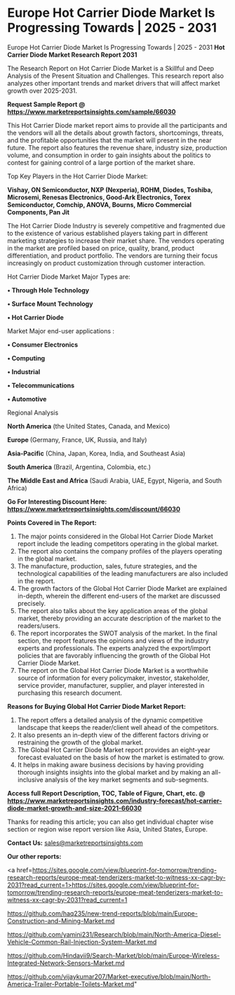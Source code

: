 # Europe Hot Carrier Diode Market Is Progressing Towards | 2025 - 2031
Europe Hot Carrier Diode Market Is Progressing Towards | 2025 - 2031
<strong>Hot Carrier Diode Market Research Report 2031</strong>

The Research Report on Hot Carrier Diode Market is a Skillful and Deep Analysis of the Present Situation and Challenges. This research report also analyzes other important trends and market drivers that will affect market growth over 2025-2031.

<strong>Request Sample Report @ <a href=https://www.marketreportsinsights.com/sample/66030>https://www.marketreportsinsights.com/sample/66030</a></strong>

This Hot Carrier Diode market report aims to provide all the participants and the vendors will all the details about growth factors, shortcomings, threats, and the profitable opportunities that the market will present in the near future. The report also features the revenue share, industry size, production volume, and consumption in order to gain insights about the politics to contest for gaining control of a large portion of the market share.

Top Key Players in the Hot Carrier Diode Market:

<strong>Vishay, ON Semiconductor, NXP (Nexperia), ROHM, Diodes, Toshiba, Microsemi, Renesas Electronics, Good-Ark Electronics, Torex Semiconductor, Comchip, ANOVA, Bourns, Micro Commercial Components, Pan Jit</strong>

The Hot Carrier Diode Industry is severely competitive and fragmented due to the existence of various established players taking part in different marketing strategies to increase their market share. The vendors operating in the market are profiled based on price, quality, brand, product differentiation, and product portfolio. The vendors are turning their focus increasingly on product customization through customer interaction.

Hot Carrier Diode Market Major Types are:

<strong>• Through Hole Technology

• Surface Mount Technology

• Hot Carrier Diode</strong>

Market Major end-user applications :

<strong>• Consumer Electronics

• Computing

• Industrial

• Telecommunications

• Automotive</strong>

Regional Analysis

</u><strong><b>North America</b></strong> (the United States, Canada, and Mexico)

<strong><b>Europe </b></strong>(Germany, France, UK, Russia, and Italy)

<strong><b>Asia-Pacific</b></strong> (China, Japan, Korea, India, and Southeast Asia)

<strong><b>South America</b></strong> (Brazil, Argentina, Colombia, etc.)

<strong><b>The Middle East and Africa</b></strong> (Saudi Arabia, UAE, Egypt, Nigeria, and South Africa)

<strong>Go For Interesting Discount Here: <a href=https://www.marketreportsinsights.com/discount/66030>https://www.marketreportsinsights.com/discount/66030</a></strong>

<strong>Points Covered in The Report:</strong>
<ol>
  <li>The major points considered in the Global Hot Carrier Diode Market report include the leading competitors operating in the global market.</li>
  <li>The report also contains the company profiles of the players operating in the global market.</li>
  <li>The manufacture, production, sales, future strategies, and the technological capabilities of the leading manufacturers are also included in the report.</li>
  <li>The growth factors of the Global Hot Carrier Diode Market are explained in-depth, wherein the different end-users of the market are discussed precisely.</li>
  <li>The report also talks about the key application areas of the global market, thereby providing an accurate description of the market to the readers/users.</li>
  <li>The report incorporates the SWOT analysis of the market. In the final section, the report features the opinions and views of the industry experts and professionals. The experts analyzed the export/import policies that are favorably influencing the growth of the Global Hot Carrier Diode Market.</li>
  <li>The report on the Global Hot Carrier Diode Market is a worthwhile source of information for every policymaker, investor, stakeholder, service provider, manufacturer, supplier, and player interested in purchasing this research document.</li>
</ol>
<strong>Reasons for Buying Global Hot Carrier Diode Market Report:</strong>

<ol>
  <li>The report offers a detailed analysis of the dynamic competitive landscape that keeps the reader/client well ahead of the competitors.</li>
  <li>It also presents an in-depth view of the different factors driving or restraining the growth of the global market.</li>
  <li>The Global Hot Carrier Diode Market report provides an eight-year forecast evaluated on the basis of how the market is estimated to grow.</li>
  <li>It helps in making aware business decisions by having providing thorough insights insights into the global market and by making an all-inclusive analysis of the key market segments and sub-segments.</li>
</ol>
<strong>Access full Report Description, TOC, Table of Figure, Chart, etc. @ <a href=https://www.marketreportsinsights.com/industry-forecast/hot-carrier-diode-market-growth-and-size-2021-66030>https://www.marketreportsinsights.com/industry-forecast/hot-carrier-diode-market-growth-and-size-2021-66030</a></strong>


Thanks for reading this article; you can also get individual chapter wise section or region wise report version like Asia, United States, Europe.

<strong>Contact Us:</strong>
sales@marketreportsinsights.com

<strong>Our other reports:</strong>

<a href=https://sites.google.com/view/blueprint-for-tomorrow/trending-research-reports/europe-meat-tenderizers-market-to-witness-xx-cagr-by-2031?read_current=1>https://sites.google.com/view/blueprint-for-tomorrow/trending-research-reports/europe-meat-tenderizers-market-to-witness-xx-cagr-by-2031?read_current=1</a>

<a href=https://github.com/haq235/new-trend-reports/blob/main/Europe-Construction-and-Mining-Market.md>https://github.com/haq235/new-trend-reports/blob/main/Europe-Construction-and-Mining-Market.md</a>

<a href=https://github.com/yamini231/Research/blob/main/North-America-Diesel-Vehicle-Common-Rail-Injection-System-Market.md>https://github.com/yamini231/Research/blob/main/North-America-Diesel-Vehicle-Common-Rail-Injection-System-Market.md</a>

<a href=https://github.com/Hindavii9/Search-Market/blob/main/Europe-Wireless-Integrated-Network-Sensors-Market.md>https://github.com/Hindavii9/Search-Market/blob/main/Europe-Wireless-Integrated-Network-Sensors-Market.md</a>

<a href=https://github.com/vijaykumar207/Market-executive/blob/main/North-America-Trailer-Portable-Toilets-Market.md>https://github.com/vijaykumar207/Market-executive/blob/main/North-America-Trailer-Portable-Toilets-Market.md</a>"
